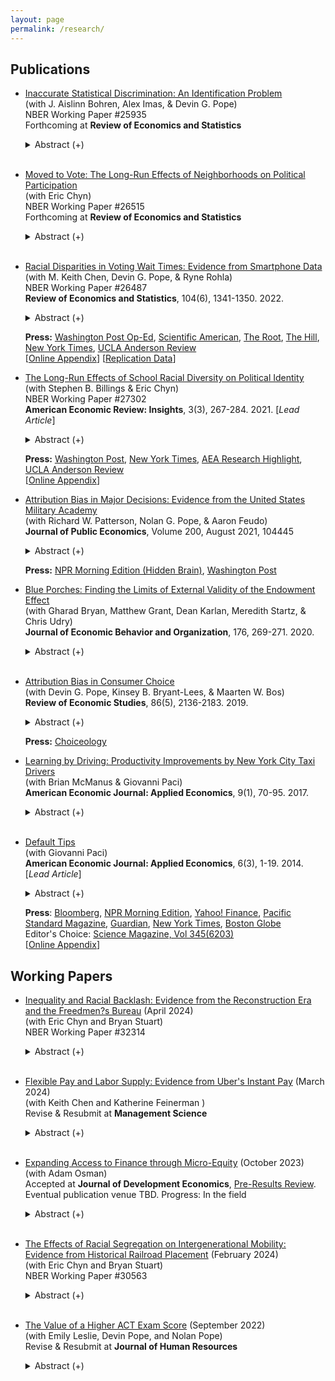 ```yaml
---
layout: page
permalink: /research/
---
```

     
## Publications

   
* [Inaccurate Statistical Discrimination: An Identification Problem](/f/Inaccurate_Statistical_Discrimination.pdf) <br />
  (with J. Aislinn Bohren, Alex Imas, & Devin G. Pope)<br />
  NBER Working Paper #25935<br />
  Forthcoming at **Review of Economics and Statistics**


   <details><summary> Abstract (+) </summary>
   
   <blockquote>
   <p align="left"> This paper studies inaccurate beliefs as a source of discrimination. Economists have typically characterized discrimination as stemming from tastes (preference-based) or accurate statistical (belief-based) sources---a valuable distinction for policy design and welfare analysis. However, in many situations individuals may have inaccurate beliefs about how relevant characteristics?e.g. productivity, signals? are correlated with group identity. A review of the empirical discrimination literature in economics reveals that a small minority of papers---fewer than 7%---consider the possibility of such inaccurate statistical discrimination. Using a theoretical framework and an experiment in a labor market setting, we show that not accounting for inaccurate beliefs will lead to a misclassification of discrimination?s source. We then outline three methodologies that either fully or partially identify the three potential sources: varying the amount of information presented to evaluators, eliciting their beliefs, and presenting them with accurate information about the relevant distributions. Importantly, the third method can be used to differentiate whether inaccurate beliefs are due to a lack of information or motivated factors.<br></p> </blockquote>   
   </details><br />
   
   
 * [Moved to Vote: The Long-Run Effects of Neighborhoods on Political Participation](/f/Moved_to_Vote.pdf)<br>
  (with Eric Chyn)<br />
  NBER Working Paper #26515<br />
  Forthcoming at **Review of Economics and Statistics**


   <details><summary> Abstract (+) </summary>
   
   <blockquote><p align="left"> How does one's childhood neighborhood shape political engagement later in life? We study voting rates of children who were displaced by public housing demolitions and moved to higher opportunity areas using housing vouchers. Those displaced during childhood had 11% (2pp) higher participation in the 2016 Presidential election and were 10% (2.9pp) more likely to vote in any general election. We argue that the results are unlikely to be driven by changes in incarceration or parental outcomes, but rather by political socialization or improvements in education and earnings. These results suggest that housing assistance programs may reduce inequality in political participation.<br></p> </blockquote>   
   </details> <br />
   
     
 * [Racial Disparities in Voting Wait Times: Evidence from Smartphone Data](/f/Racial_Disparities_in_Voting_Wait_Times.pdf) <br />
  (with M. Keith Chen, Devin G. Pope, & Ryne Rohla)<br />
  NBER Working Paper #26487<br />
  **Review of Economics and Statistics**, 104(6), 1341-1350. 2022.


   <details><summary> Abstract (+) </summary>
   
   <blockquote>
   <p align="left"> Equal access to voting is a core feature of democratic government. Using data from millions of smartphone users, we quantify a racial disparity in voting wait times across a nationwide sample of polling places during the 2016 U.S. presidential election. Relative to entirely-white neighborhoods, residents of entirely-black neighborhoods waited 29% longer to vote and were 74% more likely to spend more than 30 minutes at their polling place. This disparity holds when comparing predominantly white and black polling places within the same states and counties, and survives numerous robustness and placebo tests. We shed light on the mechanism for these results and discuss how geospatial data can be an effective tool to both measure and monitor these disparities going forward.<br></p> </blockquote>   
   </details>
  
   **Press:** [Washington Post Op-Ed](https://www.washingtonpost.com/opinions/there-are-stark-racial-disparities-in-voting-times-heres-how-to-fix-them/2019/12/16/5fb4948a-1c5b-11ea-b4c1-fd0d91b60d9e_story.html), [Scientific American](https://www.scientificamerican.com/article/smartphone-data-show-voters-in-black-neighborhoods-wait-longer1/), [The Root](https://www.theroot.com/study-black-people-wait-longer-to-vote-1838853772), [The Hill](https://thehill.com/homenews/campaign/460965-study-voters-in-black-neighborhoods-face-longer-wait-times), [New York Times](https://www.nytimes.com/2020/06/12/business/for-racial-justice-employees-need-paid-hours-off-for-voting.html), [UCLA Anderson Review](https://anderson-review.ucla.edu/race-voting/) <br />
      [[Online Appendix](/f/Racial_Disparities_in_Voting_Wait_Times_onlineappendix.pdf)] [[Replication Data](https://dataverse.harvard.edu/dataset.xhtml?persistentId=doi:10.7910/DVN/RRHANS)] <br />



* [The Long-Run Effects of School Racial Diversity on Political Identity](/f/School_Diversity_Partisanship.pdf) <br>
  (with Stephen B. Billings & Eric Chyn)<br />
  NBER Working Paper #27302<br />
  **American Economic Review: Insights**, 3(3), 267-284. 2021. [*Lead Article*]


   <details><summary> Abstract (+) </summary>
   
   <blockquote><p align="left"> How do early-life experiences shape political identity? We examine the end of race-based busing in Charlotte-Mecklenburg schools, an event that led to large changes in school racial composition. Using administrative data, we compare party affiliation in adulthood for students who had lived on opposite sides of newly-drawn school boundaries. Consistent with the contact hypothesis, we find that a 10-percentage point increase in the share of minorities in a white student's assigned school decreased their likelihood of registering as a Republican by 2 percentage points (12 percent). Our results suggest that schools in childhood play an important role in shaping partisanship.</p> </blockquote>   
   </details>
  
   **Press:** [Washington Post](https://www.washingtonpost.com/business/2020/06/12/white-students-exposed-more-minority-peers-are-less-likely-register-republicans), [New York Times](https://www.nytimes.com/2021/09/01/opinion/us-multiracial-democracy.html), [AEA Research Highlight](https://www.aeaweb.org/research/school-diversity-political-affiliation), [UCLA Anderson Review](https://anderson-review.ucla.edu/schooling-alongside-minorities-reduces-white-students-tendency-to-vote-republican/) <br />
   [[Online Appendix](/f/School_Diversity_Partisanship_onlineappendix.pdf)]<br />


* [Attribution Bias in Major Decisions: Evidence from the United States Military Academy](/f/Attribution_Bias_USMA.pdf)<br />
  (with Richard W. Patterson, Nolan G. Pope, & Aaron Feudo)<br />
  **Journal of Public Economics**, Volume 200, August 2021, 104445


   <details><summary> Abstract (+) </summary>
   
   <blockquote>
   <p align="left"> Using administrative data, we study the role of attribution bias in a high-stakes, consequential decision: the choice of a college major. Specifically, we examine the influence of fatigue experienced during exposure to a general education course on whether students choose the major corresponding to that course. To do so, we exploit the conditional random assignment of student course schedules at the United States Military Academy. We find that students who are assigned to an early morning (7:30 AM) section of a general education course are roughly 10% less likely to major in that subject, relative to students assigned to a later time slot for the course. We find similar effects for fatigue generated by having one or more back-to-back courses immediately prior to a general education course that starts later in the day. Finally, we demonstrate that the pattern of results is consistent with attribution bias and difficult to reconcile with competing explanations.<br></p> </blockquote>   
   </details>
  
   **Press:** [NPR Morning Edition (Hidden Brain)](https://www.npr.org/2020/01/02/792976377/hidden-brain-the-way-you-feel-may-shape-the-way-you-think-about-your-job), [Washington Post](https://www.washingtonpost.com/us-policy/2019/03/29/most-influential-least-informed-decision-college-students-make/) <br />
   

* [Blue Porches: Finding the Limits of External Validity of the Endowment Effect](/f/Blue_Porches.pdf)<br />
  (with Gharad Bryan, Matthew Grant, Dean Karlan, Meredith Startz, & Chris Udry)<br />
  **Journal of Economic Behavior and Organization**, 176, 269-271. 2020.


   <details><summary> Abstract (+) </summary>
   
   <blockquote>
   <p align="left"> We test whether the endowment effect holds in an experiment conducted with children during Halloween trick-or-treating. We do not find evidence of the endowment effect in this context and experimental protocol.<br></p> </blockquote>   
   </details> <br />
   
* [Attribution Bias in Consumer Choice](/f/Attribution_Bias.pdf)<br />
   (with Devin G. Pope, Kinsey B. Bryant-Lees, & Maarten W. Bos) <br />
   **Review of Economic Studies**, 86(5), 2136-2183. 2019.


   <details><summary> Abstract (+) </summary>
   
   <blockquote>
   <p align="left"> When judging the value of a good, people may be overly influenced by the state in which they previously consumed it. For example, someone who tries out a new restaurant while very hungry may subsequently rate it as high quality, even if the food is mediocre. We produce a simple framework for this form of attribution bias that embeds a standard model of decision making as a special case. We test for attribution bias across two consumer decisions. First, we conduct an experiment in which we randomly manipulate the thirst of participants prior to consuming a new drink. Second, using data from thousands of amusement park visitors, we explore how pleasant weather during their most recent trip affects their stated and actual likelihood of returning. In both of these domains, we find evidence that people misattribute the influence of a temporary state to a stable quality of the consumption good. We provide evidence against several alternative accounts for our findings and discuss the broader implications of attribution bias in economic decision making.<br></p> </blockquote>   
   </details> 
  
   **Press:** [Choiceology](https://www.schwab.com/learn/story/so-much-common-with-guests-samantha-futerman-anais-bordier-kareem-haggag)<br />
   
   
*  [Learning by Driving: Productivity Improvements by New York City Taxi Drivers](/f/Learning_by_Driving.pdf)<br />
  (with Brian McManus & Giovanni Paci)<br />
  **American Economic Journal: Applied Economics**, 9(1), 70-95. 2017.


   <details><summary> Abstract (+) </summary>
   
   <blockquote>
   <p align="left"> We study learning by doing (LBD) by New York City taxi drivers, who have substantial discretion over their driving strategies and receive compensation closely tied to their success in finding customers. In addition to documenting significant learning by these entrepreneurial agents, we exploit our data’s breadth to investigate the factors that contribute to driver improvement across a variety of situations. New drivers lag farther behind experienced drivers when in difficult situations. Drivers benefit from accumulating neighborhood-specific experience, which affects how they search for their next customers.<br></p> </blockquote>   
   </details> <br />
   
   
*  [Default Tips](/f/Default_Tips.pdf)<br />
  (with Giovanni Paci)<br />
  **American Economic Journal: Applied Economics**, 6(3), 1-19. 2014. [*Lead Article*]


   <details><summary> Abstract (+) </summary>
   
   <blockquote>
   <p align="left"> We examine the role of defaults in high-frequency, small-scale choices using unique data on over 13 million New York City taxi rides. Using a regression discontinuity design, we show that default tip suggestions have a large impact on tip amounts. These results are supported by a secondary analysis that uses the quasi-random assignment of customers to different cars to examine default effects on a wider range of fares. Finally, we highlight a potential cost of setting defaults too high, as a higher proportion of customers opt to leave no credit card tip when presented with the higher suggested amounts.<br></p> </blockquote>   
   </details>
  
   **Press**: [Bloomberg](https://www.bloomberg.com/view/articles/2013-04-09/check-here-to-tip-taxi-drivers-or-save-for-401-k-), [NPR Morning Edition](https://www.npr.org/blogs/alltechconsidered/2014/03/05/283917108/technology-may-soon-get-you-to-be-a-bigger-tipper), [Yahoo! Finance](http://finance.yahoo.com/news/the-pain-of-paying--how-technology-tricks-you-into-tipping-more-203225829.html), [Pacific Standard Magazine](https://psmag.com/the-tipping-point-is-this-the-beginning-of-the-end-for-gratuities-94ca0ecb798b#.y6m8yhv27), [Guardian](https://www.theguardian.com/global/commentisfree/2015/mar/29/cass-sunstein-nudge-endless-options-confusing), [New York Times](https://www.nytimes.com/2015/03/26/style/10-20-apps-are-changing-how-we-tip.html?pagewanted=all), [Boston Globe](http://www.bostonglobe.com/lifestyle/style/2015/04/28/pardon-brother-can-you-spare-tip-for-cup-coffee/2JmMth6AkjttK5GnEbu1JL/story.html)<br />
   Editor's Choice: [Science Magazine, Vol 345(6203)](https://www.science.org/doi/10.1126/science.2014.345.6203.twil)<br />
   [[Online Appendix](/f/Default_Tips_onlineappendix.pdf)]
   
## Working Papers
   
* [Inequality and Racial Backlash: Evidence from the Reconstruction Era and the Freedmen?s Bureau](/f/Freedmens_Bureau.pdf) (April 2024)<br />
  (with Eric Chyn and Bryan Stuart)<br />
  NBER Working Paper #32314<br />

   <details><summary> Abstract (+) </summary>
   
   <blockquote>
   <p align="left"> How do majority groups respond to a narrowing of inequality in racially polarized environments? We study this question by examining the effects of the Freedmen?s Bureau, an agency created after the U.S. Civil War to provide aid to former slaves and launch institutional reform in the South. We use new historical records and an event study approach to estimate impacts of the Bureau on political economy in the South. In the decade immediately after the war, counties with Bureau field offices had reduced vote shares for Democrats, the major political party that previously championed slavery and opposed Black civil rights during Reconstruction. In the longer-run, we find evidence of backlash in the form of higher Democratic vote shares and increases in several forms of racial violence, including lynchings and attacks against Black schools. This backlash extends through the twentieth century, when we find that counties that once had a Bureau field office have higher rates of second-wave and third-wave Ku Klux Klan activity and lower rates of intergenerational economic mobility. Overall, our results suggest that the initial impacts of the Freedmen?s Bureau stimulated countervailing responses by White majorities who sought to offset social progress of Black Americans. <br></p> </blockquote>   
   </details> <br />
   
   
* [Flexible Pay and Labor Supply: Evidence from Uber's Instant Pay](/f/Instant_Pay.pdf) (March 2024)<br />
  (with Keith Chen and Katherine Feinerman )<br />
  Revise & Resubmit at **Management Science** <br />


   <details><summary> Abstract (+) </summary>
   
   <blockquote>
   <p align="left"> Modern tech platforms provide workers real-time control over when they work, and increasingly, flexible pay: the option to be paid immediately after work. We investigate the labor supply effects of pay flexibility and the implications of present-biased preferences among gig-economy workers. Using granular data from a nationwide randomized controlled trial at Uber, we estimate the effects of switching from a fixed weekly pay schedule to *Instant Pay*, a system that allows on-demand, within-day withdrawals. We find that flexible pay substantially increased both drivers? work time and earnings (ITT: 2\%; TOT: 18-37\%). Furthermore, the response is significantly higher when drivers are further away from the end of their counterfactual weekly pay cycle, aligning with predictions of hyperbolic discounting models. We discuss welfare and broader implications in contexts in which workers have the ability to flexibly supply labor. <br></p> </blockquote>   
   </details> <br />
   
* [Expanding Access to Finance through Micro-Equity](https://afosterri.org/jdepreresults/wp-content/uploads/2023/10/MicroEquity_JDE_Registered_Report_RR_17oct2023-134733baaf40ae70bcbb81477090e2da.pdf) (October 2023)<br />
  (with Adam Osman)<br />
  Accepted at **Journal of Development Economics**, [Pre-Results Review](https://www.bitss.org/publishing/jde/). <br />
  Eventual publication venue TBD. Progress: In the field <br />


   <details><summary> Abstract (+) </summary>
   
   <blockquote>
   <p align="left"> Conventional microcredit has expanded access to finance for many borrowers; however, a growing literature suggests that the rigid structure of standard debt contracts may limit both their impact and access. We run a field experiment to test the effects of a promising alternative to conventional microcredit. Specifically, we partner with a microfinance institution to design equity contracts in which clients are provided with a productive asset (a set of livestock) and split the proceeds of the sale of the asset at a fixed rate with the MFI. We market this product to livestock farmers alongside a flexible debt contract. Relative to the debt-financing status quo, expanding equity finance to small-scale entrepreneurs could affect both the type of client that participates in the formal financial market (*selection* effects), as well as their outcomes conditional on participation (*contract* effects). Our first set of results will characterize relative demand for the two contracts, as well as key characteristics on which the borrowers may differ (e.g., debt aversion, risk aversion, and religion). Our randomized experiment with 1,875 farmers will then characterize the effects on borrower outcomes (total income, total livestock revenue, product-specific livestock revenue, and repayment). <br></p> </blockquote>   
   </details> <br />

* [The Effects of Racial Segregation on Intergenerational Mobility: Evidence from Historical Railroad Placement](/f/Segregation_Mobility.pdf) (February 2024)<br />
  (with Eric Chyn and Bryan Stuart)<br />
  NBER Working Paper #30563<br />


   <details><summary> Abstract (+) </summary>
   
   <blockquote>
   <p align="left"> This paper provides new evidence on the causal impacts of citywide racial segregation on intergenerational mobility. We use an instrumental variable approach that relies on plausibly exogenous variation in segregation due to the arrangement of railroad tracks in the nineteenth century. Our analysis finds that higher segregation reduces upward mobility for Black children from households across the income distribution and White children from low-income households. Moreover, segregation lowers academic achievement while increasing incarceration and teenage birth rates. An analysis of mechanisms shows that segregation reduces government spending, weakens support for anti-poverty policies, and increases racially conservative attitudes among White residents.<br></p> </blockquote>   
   </details> <br />

   
* [The Value of a Higher ACT Exam Score](/f/ACT_Value.pdf) (September 2022)<br />
  (with Emily Leslie, Devin Pope, and Nolan Pope)<br />
  Revise & Resubmit at **Journal of Human Resources** <br />


   <details><summary> Abstract (+) </summary>
   
   <blockquote>
   <p align="left"> Entrance exams are an integral aspect of the college admissions process. We use rounding in ACT composite exam scores to identify the causal effect of receiving a higher score. Using data for over 3 million test takers, we estimate that *randomly* receiving one extra point on the ACT leads to a 0.44 percentage point increase in the probability of attending a 4-year college. Our results have implications for the importance of entrance exams in the admissions process, the value of test preparation and retaking, and the inequities that can be created by unequal access to test prep and resources.<br></p> </blockquote>   
   </details> <br />